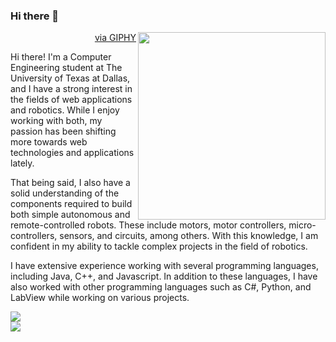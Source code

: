 ### Hi there 👋

<div>
  <img src="https://media1.giphy.com/media/2xu5zpSV3oqKcCSZ49/giphy.gif?cid=790b7611610ebe80d1fa1d1f5d5a4e9abc2c8522d631b570&rid=giphy.gif&ct=g" height="300px" align="right"></img>
  <p align="right"><a href="https://giphy.com/gifs/art-pixel-8bit-2xu5zpSV3oqKcCSZ49">via GIPHY</a></p>
<div/>
<div>
  <p>
  Hi there! I'm a Computer Engineering student at The University of Texas at Dallas, and I have a strong interest in the fields of web applications and robotics. While I enjoy working with both, my passion has been shifting more towards web technologies and applications lately.
  </p>

  <p>
  That being said, I also have a solid understanding of the components required to build both simple autonomous and remote-controlled robots. These include motors, motor controllers, micro-controllers, sensors, and circuits, among others. With this knowledge, I am confident in my ability to tackle complex projects in the field of robotics.
  </p>
  
  <p>
  I have extensive experience working with several programming languages, including Java, C++, and Javascript. In addition to these languages, I have also worked with other programming languages such as C#, Python, and LabView while working on various projects.
  </p>
</div>  

<div>
  <div>
    <a href="https://www.linkedin.com/in/fernport/" target="_blank">
    <img src='https://img.shields.io/badge/LinkedIn-0077B5?style=for-the-badge&logo=linkedin&logoColor=white' />
    </a>
  </div>
  <div>
    <a href="https://fernando4242.github.io/" target="_blank">
     <img src='https://img.shields.io/badge/Portfolio-%23000000.svg?style=for-the-badge&logo=firefox&logoColor=#FF7139'/>
    </a>
  </div>
</div>
<!-- You can find more links here
https://linktr.ee/Fernando4242 -->
